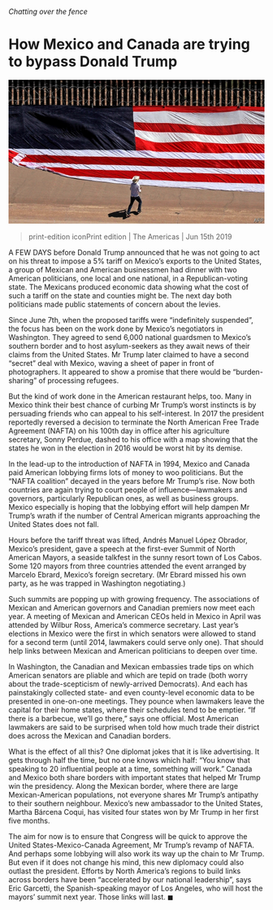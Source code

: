 ###### Chatting over the fence

# How Mexico and Canada are trying to bypass Donald Trump 

![image](images/20190615_AMP001_0.jpg) 

> print-edition iconPrint edition | The Americas | Jun 15th 2019 

A FEW DAYS before Donald Trump announced that he was not going to act on his threat to impose a 5% tariff on Mexico’s exports to the United States, a group of Mexican and American businessmen had dinner with two American politicians, one local and one national, in a Republican-voting state. The Mexicans produced economic data showing what the cost of such a tariff on the state and counties might be. The next day both politicians made public statements of concern about the levies. 

Since June 7th, when the proposed tariffs were “indefinitely suspended”, the focus has been on the work done by Mexico’s negotiators in Washington. They agreed to send 6,000 national guardsmen to Mexico’s southern border and to host asylum-seekers as they await news of their claims from the United States. Mr Trump later claimed to have a second “secret” deal with Mexico, waving a sheet of paper in front of photographers. It appeared to show a promise that there would be “burden-sharing” of processing refugees. 

But the kind of work done in the American restaurant helps, too. Many in Mexico think their best chance of curbing Mr Trump’s worst instincts is by persuading friends who can appeal to his self-interest. In 2017 the president reportedly reversed a decision to terminate the North American Free Trade Agreement (NAFTA) on his 100th day in office after his agriculture secretary, Sonny Perdue, dashed to his office with a map showing that the states he won in the election in 2016 would be worst hit by its demise. 

In the lead-up to the introduction of NAFTA in 1994, Mexico and Canada paid American lobbying firms lots of money to woo politicians. But the “NAFTA coalition” decayed in the years before Mr Trump’s rise. Now both countries are again trying to court people of influence—lawmakers and governors, particularly Republican ones, as well as business groups. Mexico especially is hoping that the lobbying effort will help dampen Mr Trump’s wrath if the number of Central American migrants approaching the United States does not fall. 

Hours before the tariff threat was lifted, Andrés Manuel López Obrador, Mexico’s president, gave a speech at the first-ever Summit of North American Mayors, a seaside talkfest in the sunny resort town of Los Cabos. Some 120 mayors from three countries attended the event arranged by Marcelo Ebrard, Mexico’s foreign secretary. (Mr Ebrard missed his own party, as he was trapped in Washington negotiating.) 

Such summits are popping up with growing frequency. The associations of Mexican and American governors and Canadian premiers now meet each year. A meeting of Mexican and American CEOs held in Mexico in April was attended by Wilbur Ross, America’s commerce secretary. Last year’s elections in Mexico were the first in which senators were allowed to stand for a second term (until 2014, lawmakers could serve only one). That should help links between Mexican and American politicians to deepen over time. 

In Washington, the Canadian and Mexican embassies trade tips on which American senators are pliable and which are tepid on trade (both worry about the trade-scepticism of newly-arrived Democrats). And each has painstakingly collected state- and even county-level economic data to be presented in one-on-one meetings. They pounce when lawmakers leave the capital for their home states, where their schedules tend to be emptier. “If there is a barbecue, we’ll go there,” says one official. Most American lawmakers are said to be surprised when told how much trade their district does across the Mexican and Canadian borders. 

What is the effect of all this? One diplomat jokes that it is like advertising. It gets through half the time, but no one knows which half: “You know that speaking to 20 influential people at a time, something will work.” Canada and Mexico both share borders with important states that helped Mr Trump win the presidency. Along the Mexican border, where there are large Mexican-American populations, not everyone shares Mr Trump’s antipathy to their southern neighbour. Mexico’s new ambassador to the United States, Martha Bárcena Coqui, has visited four states won by Mr Trump in her first five months. 

The aim for now is to ensure that Congress will be quick to approve the United States-Mexico-Canada Agreement, Mr Trump’s revamp of NAFTA. And perhaps some lobbying will also work its way up the chain to Mr Trump. But even if it does not change his mind, this new diplomacy could also outlast the president. Efforts by North America’s regions to build links across borders have been “accelerated by our national leadership”, says Eric Garcetti, the Spanish-speaking mayor of Los Angeles, who will host the mayors’ summit next year. Those links will last. ◼ 

